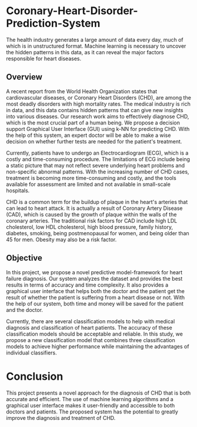 <!DOCTYPE html>
<html>
  <head>
    <meta charset="UTF-8">
  </head>
  <body>
    <h1>Coronary-Heart-Disorder-Prediction-System</h1>
    <p>
      The health industry generates a large amount of data every day, much of which is in unstructured format. Machine learning is necessary to uncover the hidden patterns in this data, as it can reveal the major factors responsible for heart diseases.
    </p>
    <h2>Overview</h2>
    <p>
      A recent report from the World Health Organization states that cardiovascular diseases, or Coronary Heart Disorders (CHD), are among the most deadly disorders with high mortality rates. The medical industry is rich in data, and this data contains hidden patterns that can give new insights into various diseases. Our research work aims to effectively diagnose CHD, which is the most crucial part of a human being. We propose a decision support Graphical User Interface (GUI) using k-NN for predicting CHD. With the help of this system, an expert doctor will be able to make a wise decision on whether further tests are needed for the patient's treatment.
    </p>
    <p>
      Currently, patients have to undergo an Electrocardiogram (ECG), which is a costly and time-consuming procedure. The limitations of ECG include being a static picture that may not reflect severe underlying heart problems and non-specific abnormal patterns. With the increasing number of CHD cases, treatment is becoming more time-consuming and costly, and the tools available for assessment are limited and not available in small-scale hospitals.
    </p>
    <p>
      CHD is a common term for the buildup of plaque in the heart's arteries that can lead to heart attack. It is actually a result of Coronary Artery Disease (CAD), which is caused by the growth of plaque within the walls of the coronary arteries. The traditional risk factors for CAD include high LDL cholesterol, low HDL cholesterol, high blood pressure, family history, diabetes, smoking, being postmenopausal for women, and being older than 45 for men. Obesity may also be a risk factor.
    </p>
    <h2>Objective</h2>
    <p>
      In this project, we propose a novel predictive model-framework for heart failure diagnosis. Our system analyzes the dataset and provides the best results in terms of accuracy and time complexity. It also provides a graphical user interface that helps both the doctor and the patient get the result of whether the patient is suffering from a heart disease or not. With the help of our system, both time and money will be saved for the patient and the doctor.
    </p>
    <p>
      Currently, there are several classification models to help with medical diagnosis and classification of heart patients. The accuracy of these classification models should be acceptable and reliable. In this study, we propose a new classification model that combines three classification models to achieve higher performance while maintaining the advantages of individual classifiers.
    </p>
    <h1>Conclusion</h1>
    <p>
      This project presents a novel approach for the diagnosis of CHD that is both accurate and efficient. The use of machine learning algorithms and a graphical user interface makes it user-friendly and accessible to both doctors and patients. The proposed system has the potential to greatly improve the diagnosis and treatment of CHD.
    </p>
  </body>
</html>


